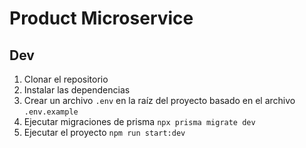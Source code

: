 # Product Microservice

## Dev

1. Clonar el repositorio
2. Instalar las dependencias
3. Crear un archivo `.env` en la raíz del proyecto basado en el archivo `.env.example`
4. Ejecutar migraciones de prisma `npx prisma migrate dev`
5. Ejecutar el proyecto `npm run start:dev`
